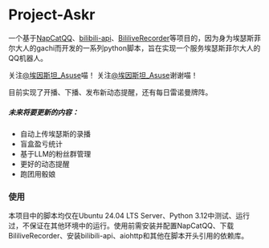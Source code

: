 # Project-Askr
一个基于[NapCatQQ](https://github.com/NapNeko/NapCatQQ)、[bilibili-api](https://github.com/Nemo2011/bilibili-api)、[BililiveRecorder](https://github.com/BililiveRecorder/BililiveRecorder)等项目的，因为身为埃瑟斯菲尔大人的gachi而开发的一系列python脚本，旨在实现一个服务埃瑟斯菲尔大人的QQ机器人。

关注[@埃因斯坦_Asuse](https://space.bilibili.com/3546831533378448)喵！
关注[@埃因斯坦_Asuse](https://space.bilibili.com/3546831533378448)谢谢喵！

目前实现了开播、下播、发布新动态提醒，还有每日雷诺曼牌阵。

##### 未来将要更新的内容：

* 自动上传埃瑟斯的录播
* 盲盒盈亏统计
* 基于LLM的粉丝群管理
* 更好的动态提醒
* 跑团用骰娘

### 使用
本项目中的脚本均仅在Ubuntu 24.04 LTS Server、Python 3.12中测试、运行过，不保证在其他环境中的运行。使用前需安装并配置NapCatQQ、下载BililiveRecorder、安装bilibili-api、aiohttp和其他在脚本开头引用的依赖库。
